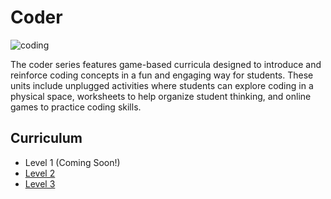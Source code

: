 # Coder

![coding](../images/coding-2.jpg)

The coder series features game-based curricula designed to introduce and reinforce coding concepts in a fun and engaging way for students. These units include unplugged activities where students can explore coding in a physical space, worksheets to help organize student thinking, and online games to practice coding skills.

## Curriculum

- Level 1 (Coming Soon!)
- [Level 2](level-2)
- [Level 3](level-3)
